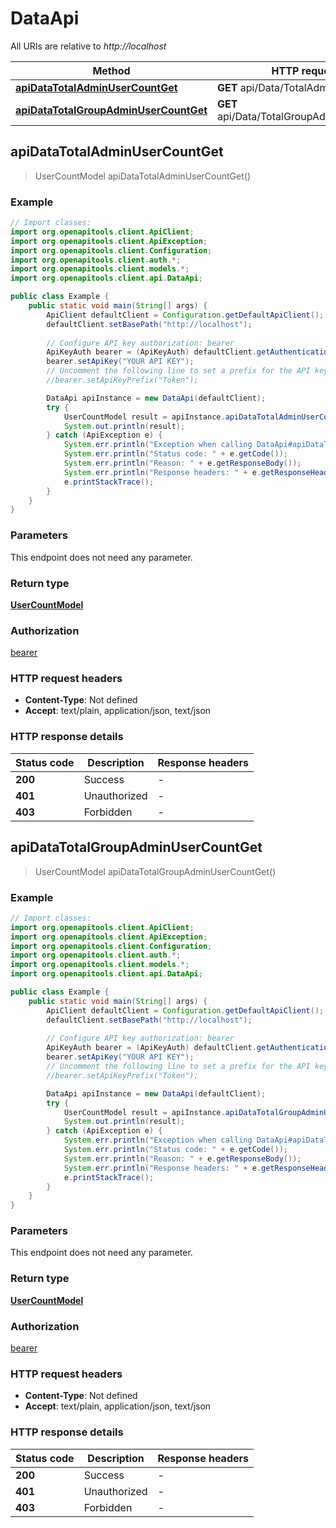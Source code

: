 # DataApi

All URIs are relative to *http://localhost*

Method | HTTP request | Description
------------- | ------------- | -------------
[**apiDataTotalAdminUserCountGet**](DataApi.md#apiDataTotalAdminUserCountGet) | **GET** api/Data/TotalAdminUserCount | 
[**apiDataTotalGroupAdminUserCountGet**](DataApi.md#apiDataTotalGroupAdminUserCountGet) | **GET** api/Data/TotalGroupAdminUserCount | 



## apiDataTotalAdminUserCountGet

> UserCountModel apiDataTotalAdminUserCountGet()



### Example

```java
// Import classes:
import org.openapitools.client.ApiClient;
import org.openapitools.client.ApiException;
import org.openapitools.client.Configuration;
import org.openapitools.client.auth.*;
import org.openapitools.client.models.*;
import org.openapitools.client.api.DataApi;

public class Example {
    public static void main(String[] args) {
        ApiClient defaultClient = Configuration.getDefaultApiClient();
        defaultClient.setBasePath("http://localhost");
        
        // Configure API key authorization: bearer
        ApiKeyAuth bearer = (ApiKeyAuth) defaultClient.getAuthentication("bearer");
        bearer.setApiKey("YOUR API KEY");
        // Uncomment the following line to set a prefix for the API key, e.g. "Token" (defaults to null)
        //bearer.setApiKeyPrefix("Token");

        DataApi apiInstance = new DataApi(defaultClient);
        try {
            UserCountModel result = apiInstance.apiDataTotalAdminUserCountGet();
            System.out.println(result);
        } catch (ApiException e) {
            System.err.println("Exception when calling DataApi#apiDataTotalAdminUserCountGet");
            System.err.println("Status code: " + e.getCode());
            System.err.println("Reason: " + e.getResponseBody());
            System.err.println("Response headers: " + e.getResponseHeaders());
            e.printStackTrace();
        }
    }
}
```

### Parameters

This endpoint does not need any parameter.

### Return type

[**UserCountModel**](UserCountModel.md)

### Authorization

[bearer](../README.md#bearer)

### HTTP request headers

- **Content-Type**: Not defined
- **Accept**: text/plain, application/json, text/json


### HTTP response details
| Status code | Description | Response headers |
|-------------|-------------|------------------|
| **200** | Success |  -  |
| **401** | Unauthorized |  -  |
| **403** | Forbidden |  -  |


## apiDataTotalGroupAdminUserCountGet

> UserCountModel apiDataTotalGroupAdminUserCountGet()



### Example

```java
// Import classes:
import org.openapitools.client.ApiClient;
import org.openapitools.client.ApiException;
import org.openapitools.client.Configuration;
import org.openapitools.client.auth.*;
import org.openapitools.client.models.*;
import org.openapitools.client.api.DataApi;

public class Example {
    public static void main(String[] args) {
        ApiClient defaultClient = Configuration.getDefaultApiClient();
        defaultClient.setBasePath("http://localhost");
        
        // Configure API key authorization: bearer
        ApiKeyAuth bearer = (ApiKeyAuth) defaultClient.getAuthentication("bearer");
        bearer.setApiKey("YOUR API KEY");
        // Uncomment the following line to set a prefix for the API key, e.g. "Token" (defaults to null)
        //bearer.setApiKeyPrefix("Token");

        DataApi apiInstance = new DataApi(defaultClient);
        try {
            UserCountModel result = apiInstance.apiDataTotalGroupAdminUserCountGet();
            System.out.println(result);
        } catch (ApiException e) {
            System.err.println("Exception when calling DataApi#apiDataTotalGroupAdminUserCountGet");
            System.err.println("Status code: " + e.getCode());
            System.err.println("Reason: " + e.getResponseBody());
            System.err.println("Response headers: " + e.getResponseHeaders());
            e.printStackTrace();
        }
    }
}
```

### Parameters

This endpoint does not need any parameter.

### Return type

[**UserCountModel**](UserCountModel.md)

### Authorization

[bearer](../README.md#bearer)

### HTTP request headers

- **Content-Type**: Not defined
- **Accept**: text/plain, application/json, text/json


### HTTP response details
| Status code | Description | Response headers |
|-------------|-------------|------------------|
| **200** | Success |  -  |
| **401** | Unauthorized |  -  |
| **403** | Forbidden |  -  |

